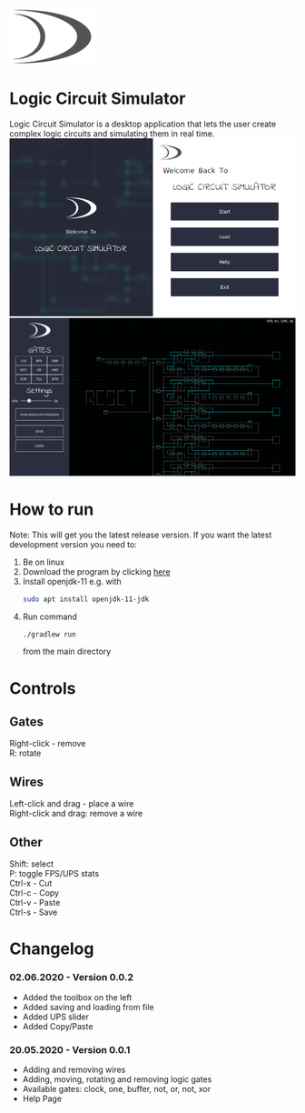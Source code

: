 ![LCS Logo](src/main/resources/other/logo_grey_low_res.png) 
# Logic Circuit Simulator
Logic Circuit Simulator is a desktop application that lets the user create complex logic circuits and simulating them in real time.
![Start](src/main/resources/Github/Start.png)
![Simulation](src/main/resources/Github/Example.png)

# How to run
Note: This will get you the latest release version. If you want the latest development version you need to:
1. Be on linux
2. Download the program by clicking [here](https://github.com/wojtekkw10/LogicCircuitSimulator/archive/master.zip)
3. Install openjdk-11 e.g. with 
    ```bash
    sudo apt install openjdk-11-jdk
    ```
4. Run command 
    ```bash
    ./gradlew run
    ````
    from the main directory

# Controls
## Gates
Right-click - remove <br>
R: rotate
## Wires
Left-click and drag - place a wire <br>
Right-click and drag: remove a wire 

## Other
Shift: select <br>
P: toggle FPS/UPS stats <br>
Ctrl-x - Cut <br>
Ctrl-c - Copy <br>
Ctrl-v - Paste <br>
Ctrl-s - Save

# Changelog
### 02.06.2020 - Version 0.0.2
- Added the toolbox on the left
- Added saving and loading from file
- Added UPS slider
- Added Copy/Paste 
### 20.05.2020 - Version 0.0.1
- Adding and removing wires
- Adding, moving, rotating and removing logic gates 
- Available gates: clock, one, buffer, not, or, not, xor
- Help Page
